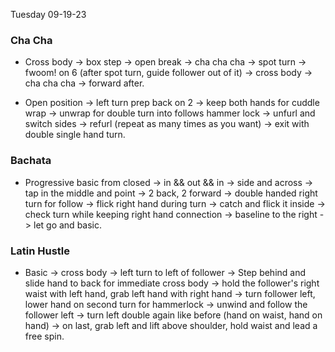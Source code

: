 Tuesday 09-19-23

### Cha Cha
- Cross body -> box step -> open break -> cha cha cha -> spot turn -> fwoom! on 6 (after spot turn, guide follower out of it) -> cross body -> cha cha cha -> forward after.

- Open position -> left turn prep back on 2 -> keep both hands for cuddle wrap -> unwrap for double turn into follows hammer lock -> unfurl and switch sides -> refurl (repeat as many times as you want) -> exit with double single hand turn.

### Bachata
- Progressive basic from closed -> in && out && in -> side and across -> tap in the middle and point -> 2 back, 2 forward -> double handed right turn for follow -> flick right hand during turn -> catch and flick it inside -> check turn while keeping right hand connection -> baseline to the right -> let go and basic.

### Latin Hustle
- Basic -> cross body -> left turn to left of follower -> Step behind and slide hand to back for immediate cross body -> hold the follower's right waist with left hand, grab left hand with right hand -> turn follower left, lower hand on second turn for hammerlock -> unwind and follow the follower left -> turn left double again like before (hand on waist, hand on hand) -> on last, grab left and lift above shoulder, hold waist and lead a free spin.